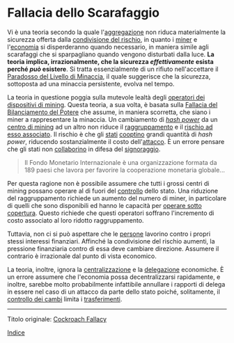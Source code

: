 # Fallacia dello Scarafaggio



Vi è una teoria secondo la quale l'[aggregazione](ch101-glossary.md#aggregazione) non riduca materialmente la sicurezza offerta dalla [condivisione del rischio](ch016-risk-sharing-principle.md), in quanto i [miner](ch101-glossary.md#miner) e l'[economia](ch101-glossary.md#economia) si disperderanno quando necessario, in maniera simile agli scarafaggi che si sparpagliano quando vengono disturbati dalla luce. **La teoria implica, irrazionalmente, che la sicurezza _effettivamente_ esista perché _può_ esistere**. Si tratta essenzialmente di un rifiuto nell'accettare il [Paradosso del Livello di Minaccia](ch033-threat-level-paradox.md), il quale suggerisce che la sicurezza, sottoposta ad una minaccia persistente, evolva nel tempo.

La teoria in questione poggia sulla mutevole lealtà degli [operatori dei dispositivi di mining](ch101-glossary.md#operatore-di-dispositivo-di-mining). Questa teoria, a sua volta, è basata sulla [Fallacia del Bilanciamento del Potere](ch042-balance-of-power-fallacy.md) che assume, in maniera scorretta, che siano i miner a rappresentare la minaccia. Un cambiamento di [_hash power_](ch101-glossary.md#hash-power) da un [centro di mining](ch101-glossary.md#centro-di-mining-mine) ad un altro non riduce il [raggruppamento](ch101-glossary.md#raggruppamento-pooling) e il [rischio ad esso associato](ch039-pooling-pressure-risk.md). Il rischio è che gli [stati](ch101-glossary.md#stato) [cooptino](ch101-glossary.md#cooptazione-co-option) grandi quantità di _hash power_, riducendo sostanzialmente il costo dell'[attacco](ch101-glossary.md#attacco). È un errore pensare che gli stati non [collaborino](http://www.imf.org/external/index.htm) in difesa del [signoraggio](https://en.wikipedia.org/wiki/Seigniorage).

> Il Fondo Monetario Internazionale è una organizzazione formata da 189 paesi che lavora per favorire la cooperazione monetaria globale...

Per questa ragione non è possibile assumere che tutti i grossi centri di mining possano operare al di fuori del [controllo](ch101-glossary.md#potere) dello stato. Una riduzione del raggruppamento richiede un aumento del numero di miner, in particolare di quelli che sono disponibili ed hanno le capacità per [operare sotto copertura](https://www.theatlantic.com/magazine/archive/2017/09/big-in-venezuela/534177/). Questo richiede che questi operatori soffrano l'incremento di costo associato al loro ridotto raggruppamento. 

Tuttavia, non ci si può aspettare che le [persone](ch101-glossary.md#persona) lavorino contro i propri stessi interessi finanziari. Affinché la condivisione del rischio aumenti, la pressione finanziaria contro di essa deve cambiare direzione. Assumere il contrario è irrazionale dal punto di vista economico.

La teoria, inoltre, ignora la [centralizzazione](ch101-glossary.md#centralizzazione) e la [delegazione](ch101-glossary.md#delegazione) economiche. È un errore assumere che l'economia possa decentralizzarsi rapidamente, e inoltre, sarebbe molto probabilmente infattibile annullare i rapporti di delega in essere nel caso di un attacco da parte dello stato poiché, solitamente, il [controllo dei cambi](https://en.wikipedia.org/wiki/Foreign_exchange_controls) limita i [trasferimenti](ch101-glossary.md#trasferimento).

---

Titolo originale: [Cockroach Fallacy](https://github.com/libbitcoin/libbitcoin-system/wiki/Cockroach-Fallacy)

[Indice](/README.md)
